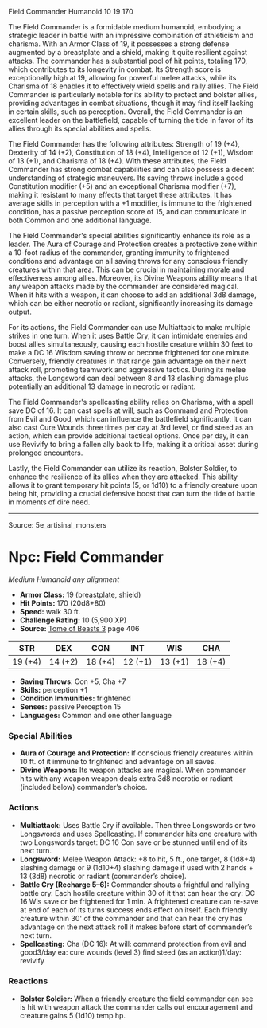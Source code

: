 <MonsterName/>Field Commander</MonsterName>
<CreatureType/>Humanoid</CreatureType>
<CR/>10</CR>
<AC/>19</AC>
<HP/>170</HP>
<summary>The Field Commander is a formidable medium humanoid, embodying a strategic leader in battle with an impressive combination of athleticism and charisma. With an Armor Class of 19, it possesses a strong defense augmented by a breastplate and a shield, making it quite resilient against attacks. The commander has a substantial pool of hit points, totaling 170, which contributes to its longevity in combat. Its Strength score is exceptionally high at 19, allowing for powerful melee attacks, while its Charisma of 18 enables it to effectively wield spells and rally allies. The Field Commander is particularly notable for its ability to protect and bolster allies, providing advantages in combat situations, though it may find itself lacking in certain skills, such as perception. Overall, the Field Commander is an excellent leader on the battlefield, capable of turning the tide in favor of its allies through its special abilities and spells.</summary>

<detail>

The Field Commander has the following attributes: Strength of 19 (+4), Dexterity of 14 (+2), Constitution of 18 (+4), Intelligence of 12 (+1), Wisdom of 13 (+1), and Charisma of 18 (+4). With these attributes, the Field Commander has strong combat capabilities and can also possess a decent understanding of strategic maneuvers. Its saving throws include a good Constitution modifier (+5) and an exceptional Charisma modifier (+7), making it resistant to many effects that target these attributes. It has average skills in perception with a +1 modifier, is immune to the frightened condition, has a passive perception score of 15, and can communicate in both Common and one additional language.

The Field Commander's special abilities significantly enhance its role as a leader. The Aura of Courage and Protection creates a protective zone within a 10-foot radius of the commander, granting immunity to frightened conditions and advantage on all saving throws for any conscious friendly creatures within that area. This can be crucial in maintaining morale and effectiveness among allies. Moreover, its Divine Weapons ability means that any weapon attacks made by the commander are considered magical. When it hits with a weapon, it can choose to add an additional 3d8 damage, which can be either necrotic or radiant, significantly increasing its damage output.

For its actions, the Field Commander can use Multiattack to make multiple strikes in one turn. When it uses Battle Cry, it can intimidate enemies and boost allies simultaneously, causing each hostile creature within 30 feet to make a DC 16 Wisdom saving throw or become frightened for one minute. Conversely, friendly creatures in that range gain advantage on their next attack roll, promoting teamwork and aggressive tactics. During its melee attacks, the Longsword can deal between 8 and 13 slashing damage plus potentially an additional 13 damage in necrotic or radiant. 

The Field Commander's spellcasting ability relies on Charisma, with a spell save DC of 16. It can cast spells at will, such as Command and Protection from Evil and Good, which can influence the battlefield significantly. It can also cast Cure Wounds three times per day at 3rd level, or find steed as an action, which can provide additional tactical options. Once per day, it can use Revivify to bring a fallen ally back to life, making it a critical asset during prolonged encounters.

Lastly, the Field Commander can utilize its reaction, Bolster Soldier, to enhance the resilience of its allies when they are attacked. This ability allows it to grant temporary hit points (5, or 1d10) to a friendly creature upon being hit, providing a crucial defensive boost that can turn the tide of battle in moments of dire need.</detail>



---

Source: 5e_artisinal_monsters

# Npc: Field Commander

*Medium* *Humanoid* *any alignment*

- **Armor Class:** 19 (breastplate, shield)
- **Hit Points:** 170 (20d8+80)
- **Speed:** walk 30 ft.
- **Challenge Rating:** 10 (5,900 XP)
- **Source:** [Tome of Beasts 3](https://koboldpress.com/kpstore/product/tome-of-beasts-3-for-5th-edition/) page 406

| STR | DEX | CON | INT | WIS | CHA |
| --- | --- | --- | --- | --- | --- |
| 19 (+4) | 14 (+2) | 18 (+4) | 12 (+1) | 13 (+1) | 18 (+4) |

- **Saving Throws**: Con +5, Cha +7
- **Skills:** perception +1
- **Condition Immunities:** frightened
- **Senses:** passive Perception 15
- **Languages:** Common and one other language

### Special Abilities

- **Aura of Courage and Protection:** If conscious friendly creatures within 10 ft. of it immune to frightened and advantage on all saves.
- **Divine Weapons:** Its weapon attacks are magical. When commander hits with any weapon weapon deals extra 3d8 necrotic or radiant (included below) commander’s choice.

### Actions

- **Multiattack:** Uses Battle Cry if available. Then three Longswords or two Longswords and uses Spellcasting. If commander hits one creature with two Longswords target: DC 16 Con save or be stunned until end of its next turn.
- **Longsword:** Melee Weapon Attack: +8 to hit, 5 ft., one target, 8 (1d8+4) slashing damage or 9 (1d10+4) slashing damage if used with 2 hands + 13 (3d8) necrotic or radiant (commander’s choice).
- **Battle Cry (Recharge 5–6):** Commander shouts a frightful and rallying battle cry. Each hostile creature within 30 of it that can hear the cry: DC 16 Wis save or be frightened for 1 min. A frightened creature can re-save at end of each of its turns success ends effect on itself. Each friendly creature within 30' of the commander and that can hear the cry has advantage on the next attack roll it makes before start of commander’s next turn.
- **Spellcasting:** Cha (DC 16): At will: command protection from evil and good3/day ea: cure wounds (level 3) find steed (as an action)1/day: revivify

### Reactions

- **Bolster Soldier:** When a friendly creature the field commander can see is hit with weapon attack the commander calls out encouragement and creature gains 5 (1d10) temp hp.




